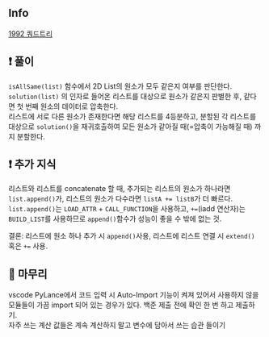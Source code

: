 ## Info

<a href="https://www.acmicpc.net/problem/1992" rel="nofollow">1992 쿼드트리</a>

## ❗ 풀이

`isAllSame(list)` 함수에서 2D List의 원소가 모두 같은지 여부를 판단한다.  
`solution(list)` 의 인자로 들어온 리스트를 대상으로 원소가 같은지 판별한 후, 같다면 첫 번째 원소의 데이터로 압축한다.  
리스트에 서로 다른 원소가 존재한다면 해당 리스트를 4등분하고, 분할된 각 리스트를 대상으로 `solution()`을 재귀호출하여 모든 원소가 같아질 때(=압축이 가능해질 때) 까지 분할한다.

## ❗ 추가 지식

리스트와 리스트를 concatenate 할 때, 추가되는 리스트의 원소가 하나라면 `list.append()`가, 리스트의 원소가 다수라면 `listA += listB`가 더 빠르다.  
`list.append()`는 `LOAD_ATTR` + `CALL_FUNCTION`을 사용하고, `+=`(iadd 연산자)는 `BUILD_LIST`를 사용하므로 `append()`함수가 성능이 좋을 수 밖에 없는 것.  
  
결론: 리스트에 원소 하나 추가 시 `append()`사용, 리스트에 리스트 연결 시 `extend()` 혹은 `+=` 사용.

## 🙂 마무리

vscode PyLance에서 코드 입력 시 Auto-Import 기능이 켜져 있어서 사용하지 않을 모듈들이 가끔 import 되어 있는 경우가 있다. 백준 제출 전에 확인 한 번 하고 제출하기.  
자주 쓰는 계산 값들은 계속 계산하지 말고 변수에 담아서 쓰는 습관 들이기
